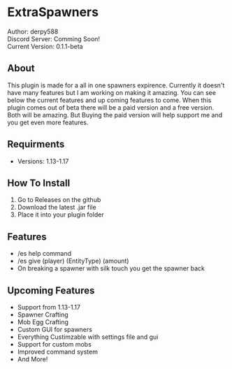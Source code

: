 # ExtraSpawners
Author: derpy588  
Discord Server: Comming Soon!  
Current Version: 0.1.1-beta
## About
This plugin is made for a all in one spawners expirence. Currently it doesn't have many features but I am working on making it amazing. You can see below the current features and up coming features to come. When this plugin comes out of beta there will be a paid version and a free version. Both will be amazing. But Buying the paid version will help support me and you get even more features.

## Requirments
- Versions: 1.13-1.17

## How To Install
1. Go to Releases on the github
2. Download the latest .jar file
3. Place it into your plugin folder

## Features
- /es help command
- /es give (player) (EntityType) (amount)
- On breaking a spawner with silk touch you get the spawner back

## Upcoming Features
- Support from 1.13-1.17
- Spawner Crafting
- Mob Egg Crafting
- Custom GUI for spawners
- Everything Custimzable with settings file and gui
- Support for custom mobs
- Improved command system
- And More!
